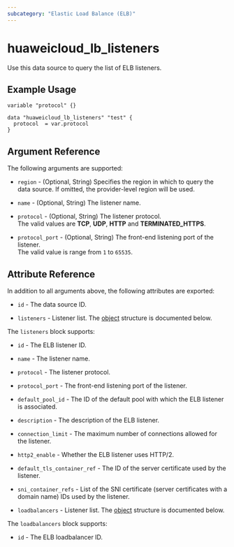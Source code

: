 ```yaml
---
subcategory: "Elastic Load Balance (ELB)"
---
```


# huaweicloud_lb_listeners

Use this data source to query the list of ELB listeners.

## Example Usage

```
variable "protocol" {}

data "huaweicloud_lb_listeners" "test" {
  protocol  = var.protocol
}
```

## Argument Reference

The following arguments are supported:

* `region` - (Optional, String) Specifies the region in which to query the data source.
  If omitted, the provider-level region will be used.

* `name` - (Optional, String) The listener name.

* `protocol` - (Optional, String) The listener protocol.  
  The valid values are **TCP**, **UDP**, **HTTP** and **TERMINATED_HTTPS**.

* `protocol_port` - (Optional, String) The front-end listening port of the listener.  
  The valid value is range from `1` to `65535`.

## Attribute Reference

In addition to all arguments above, the following attributes are exported:

* `id` - The data source ID.

* `listeners` - Listener list.
The [object](#listeners_listeners) structure is documented below.

<a name="listeners_listeners"></a>
The `listeners` block supports:

* `id` - The ELB listener ID.

* `name` - The listener name.

* `protocol` - The listener protocol.

* `protocol_port` - The front-end listening port of the listener.

* `default_pool_id` - The ID of the default pool with which the ELB listener is associated.

* `description` - The description of the ELB listener.

* `connection_limit` - The maximum number of connections allowed for the listener.

* `http2_enable` - Whether the ELB listener uses HTTP/2.

* `default_tls_container_ref` - The ID of the server certificate used by the listener.

* `sni_container_refs` - List of the SNI certificate (server certificates with a domain name) IDs used by the listener.

* `loadbalancers` - Listener list.
The [object](#listeners_loadbalancers) structure is documented below.

<a name="listeners_loadbalancers"></a>
The `loadbalancers` block supports:

* `id` - The ELB loadbalancer ID.
